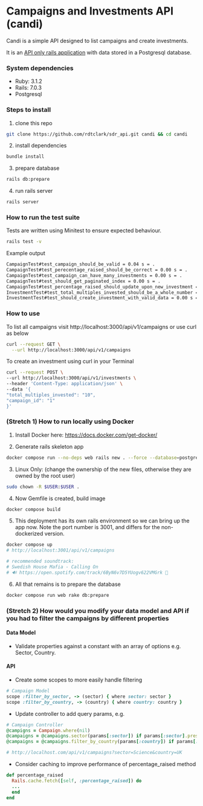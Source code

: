 # Campaigns and Investments API (candi)

Candi is a simple API designed to list campaigns and create investments.

It is an [API only rails application](https://guides.rubyonrails.org/api_app.html) with data stored in a Postgresql database.

### System dependencies

* Ruby: 3.1.2
* Rails: 7.0.3 
* Postgresql

### Steps to install

1. clone this repo 
```bash
git clone https://github.com/rdtclark/sdr_api.git candi && cd candi
```
2. install dependencies
```bash
bundle install
```
3. prepare database
```bash
rails db:prepare
```
4. run rails server
```bash
rails server
```
### How to run the test suite
Tests are written using Minitest to ensure expected behaviour.
```bash
rails test -v
```
Example output
```bash
CampaignTest#test_campaign_should_be_valid = 0.04 s = .
CampaignTest#test_perecentage_raised_should_be_correct = 0.00 s = .
CampaignTest#test_campaign_can_have_many_investments = 0.00 s = .
CampaignTest#test_should_get_paginated_index = 0.00 s = .
CampaignTest#test_percentage_raised_should_update_upon_new_investment = 0.00 s = .
InvestmentTest#test_total_multiples_invested_should_be_a_whole_number = 0.00 s = .
InvestmentTest#test_should_create_investment_with_valid_data = 0.00 s = .
```

### How to use
To list all campaigns visit http://localhost:3000/api/v1/campaigns or use curl as below
```bash
curl --request GET \
  --url http://localhost:3000/api/v1/campaigns
```
To create an investment using curl in your Terminal
```bash
curl --request POST \
--url http://localhost:3000/api/v1/investments \
--header 'Content-Type: application/json' \
--data '{
"total_multiples_invested": "10",
"campaign_id": "1"
}'
```

### (Stretch 1) How to run locally using Docker

1. Install Docker here: https://docs.docker.com/get-docker/

2. Generate rails skeleton app
```bash
docker compose run --no-deps web rails new . --force --database=postgresql
```
3. Linux Only: (change the ownership of the new files, otherwise they are owned by the root user)
```bash
sudo chown -R $USER:$USER .
```
4. Now Gemfile is created, build image
```bash
docker compose build
```
5. This deployment has its own rails environment so we can bring up the app now. Note the port number is 3001, and differs for the non-dockerized version.
```bash
docker compose up
# http://localhost:3001/api/v1/campaigns

# recommended soundtrack: 
# Swedish House Mafia - Calling On 
# 🔊 https://open.spotify.com/track/6ByN6v7D5YUogv622VMGrk 🥁
```
6. All that remains is to prepare the database
```bash
docker compose run web rake db:prepare
```

### (Stretch 2) How would you modify your data model and API if you had to filter the campaigns by different properties 

#### Data Model
* Validate properties against a constant with an array of options e.g. Sector, Country.

#### API
* Create some scopes to more easily handle filtering
```ruby
# Campaign Model
scope :filter_by_sector, -> (sector) { where sector: sector }
scope :filter_by_country, -> (country) { where country: country }
```
* Update controller to add query params, e.g.
```ruby
# Campaign Controller
@campigns = Campaign.where(nil)
@campaigns = @campaigns.sector(params[:sector]) if params[:sector].present?
@campaigns = @campaigns.filter_by_country(params[:country]) if params[:country].present?

# http://localhost.com/api/v1/campaigns?sector=Science&country=UK
```
* Consider caching to improve performance of percentage_raised method 
```ruby
def percentage_raised
  Rails.cache.fetch([self, :percentage_raised]) do
  ...
  end
end
```
